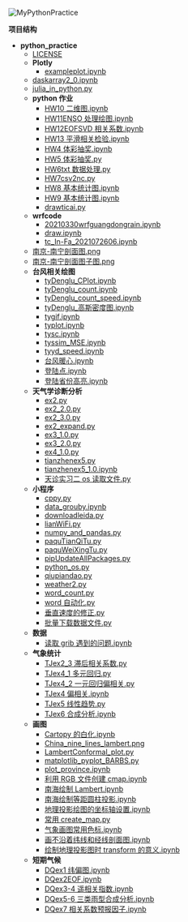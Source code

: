 ![MyPythonPractice](https://socialify.git.ci/linbuer233/MyPythonPractice/image?description=1&descriptionEditable=%E8%AE%B0%E5%BD%95%E5%A4%A7%E5%AD%A6%20python%20%E5%B0%8F%E7%A8%8B%E5%BA%8F%E5%92%8C%E4%BD%9C%E4%B8%9A&font=Inter&logo=https%3A%2F%2Favatars.githubusercontent.com%2Fu%2F94788509%3Fv%3D4&name=1&pattern=Overlapping%20Hexagons&stargazers=1&theme=Light)


**项目结构**

- __python\_practice__
  - [LICENSE](LICENSE)
   - __Plotly__
     - [exampleplot.ipynb](Plotly/exampleplot.ipynb)
   - [daskarray2\_0.ipynb](daskarray2_0.ipynb)
   - [julia\_in\_python.py](julia_in_python.py)
   - __python 作业__
     - [HW10 二维图.ipynb](python作业/HW10%E4%BA%8C%E7%BB%B4%E5%9B%BE.ipynb)
     - [HW11ENSO 处理绘图.ipynb](python作业/HW11ENSO%E5%A4%84%E7%90%86%E7%BB%98%E5%9B%BE.ipynb)
     - [HW12EOFSVD 相关系数.ipynb](python作业/HW12EOFSVD%E7%9B%B8%E5%85%B3%E7%B3%BB%E6%95%B0.ipynb)
     - [HW13 平滑相关检验.ipynb](python作业/HW13%E5%B9%B3%E6%BB%91%E7%9B%B8%E5%85%B3%E6%A3%80%E9%AA%8C.ipynb)
     - [HW4 体彩抽奖.ipynb](python作业/HW4%E4%BD%93%E5%BD%A9%E6%8A%BD%E5%A5%96.ipynb)
     - [HW5 体彩抽奖.py](python作业/HW5%E4%BD%93%E5%BD%A9%E6%8A%BD%E5%A5%96.py)
     - [HW6txt 数据处理.py](python作业/HW6txt%E6%95%B0%E6%8D%AE%E5%A4%84%E7%90%86.py)
     - [HW7csv2nc.py](python作业/HW7csv2nc.py)
     - [HW8 基本统计图.ipynb](python作业/HW8%E5%9F%BA%E6%9C%AC%E7%BB%9F%E8%AE%A1%E5%9B%BE.ipynb)
     - [HW9 基本统计图.ipynb](python作业/HW9%E5%9F%BA%E6%9C%AC%E7%BB%9F%E8%AE%A1%E5%9B%BE.ipynb)
     - [drawticai.py](python作业/drawticai.py)
   - __wrfcode__
     - [20210330wrfguangdongrain.ipynb](wrfcode/20210330wrfguangdongrain.ipynb)
     - [draw.ipynb](wrfcode/draw.ipynb)
     - [tc\_In\-Fa\_2021072606.ipynb](wrfcode/tc_In-Fa_2021072606.ipynb)
   - [南京\-南宁剖面图.png](%E5%8D%97%E4%BA%AC-%E5%8D%97%E5%AE%81%E5%89%96%E9%9D%A2%E5%9B%BE.png)
   - [南京\-南宁剖面图子图.png](%E5%8D%97%E4%BA%AC-%E5%8D%97%E5%AE%81%E5%89%96%E9%9D%A2%E5%9B%BE%E5%AD%90%E5%9B%BE.png)
   - __台风相关绘图__
     - [tyDenglu\_CPlot.ipynb](台风相关绘图/tyDenglu_CPlot.ipynb)
     - [tyDenglu\_count.ipynb](台风相关绘图/tyDenglu_count.ipynb)
     - [tyDenglu\_count\_speed.ipynb](台风相关绘图/tyDenglu_count_speed.ipynb)
     - [tyDenglu\_高斯密度图.ipynb](台风相关绘图/tyDenglu_%E9%AB%98%E6%96%AF%E5%AF%86%E5%BA%A6%E5%9B%BE.ipynb)
     - [tygif.ipynb](台风相关绘图/tygif.ipynb)
     - [typlot.ipynb](台风相关绘图/typlot.ipynb)
     - [tysc.ipynb](台风相关绘图/tysc.ipynb)
     - [tyssim\_MSE.ipynb](台风相关绘图/tyssim_MSE.ipynb)
     - [tyyd\_speed.ipynb](台风相关绘图/tyyd_speed.ipynb)
     - [台风暖心.ipynb](台风相关绘图/%E5%8F%B0%E9%A3%8E%E6%9A%96%E5%BF%83.ipynb)
     - [登陆点.ipynb](台风相关绘图/%E7%99%BB%E9%99%86%E7%82%B9.ipynb)
     - [登陆省份高亮.ipynb](台风相关绘图/%E7%99%BB%E9%99%86%E7%9C%81%E4%BB%BD%E9%AB%98%E4%BA%AE.ipynb)
   - __天气学诊断分析__
     - [ex2.py](天气学诊断分析/ex2.py)
     - [ex2\_2.0.py](天气学诊断分析/ex2_2.0.py)
     - [ex2\_3.0.py](天气学诊断分析/ex2_3.0.py)
     - [ex2\_expand.py](天气学诊断分析/ex2_expand.py)
     - [ex3\_1.0.py](天气学诊断分析/ex3_1.0.py)
     - [ex3\_2.0.py](天气学诊断分析/ex3_2.0.py)
     - [ex4\_1.0.py](天气学诊断分析/ex4_1.0.py)
     - [tianzhenex5.py](天气学诊断分析/tianzhenex5.py)
     - [tianzhenex5\_1.0.ipynb](天气学诊断分析/tianzhenex5_1.0.ipynb)
     - [天诊实习二 os 读取文件.py](天气学诊断分析/%E5%A4%A9%E8%AF%8A%E5%AE%9E%E4%B9%A0%E4%BA%8Cos%E8%AF%BB%E5%8F%96%E6%96%87%E4%BB%B6.py)
   - __小程序__
     - [cppy.py](小程序/cppy.py)
     - [data\_grouby.ipynb](小程序/data_grouby.ipynb)
     - [downloadleida.py](小程序/downloadleida.py)
     - [lianWiFi.py](小程序/lianWiFi.py)
     - [numpy\_and\_pandas.py](小程序/numpy_and_pandas.py)
     - [paquTianQiTu.py](小程序/paquTianQiTu.py)
     - [paquWeiXingTu.py](小程序/paquWeiXingTu.py)
     - [pipUpdateAllPackages.py](小程序/pipUpdateAllPackages.py)
     - [python\_os.py](小程序/python_os.py)
     - [qiupiandao.py](小程序/qiupiandao.py)
     - [weather2.py](小程序/weather2.py)
     - [word\_count.py](小程序/word_count.py)
     - [word 自动化.py](小程序/word%E8%87%AA%E5%8A%A8%E5%8C%96.py)
     - [垂直速度的修正.py](小程序/%E5%9E%82%E7%9B%B4%E9%80%9F%E5%BA%A6%E7%9A%84%E4%BF%AE%E6%AD%A3.py)
     - [批量下载数据文件.py](小程序/%E6%89%B9%E9%87%8F%E4%B8%8B%E8%BD%BD%E6%95%B0%E6%8D%AE%E6%96%87%E4%BB%B6.py)
   - __数据__
     - [读取 grib 遇到的问题.ipynb](数据/%E8%AF%BB%E5%8F%96grib%E9%81%87%E5%88%B0%E7%9A%84%E9%97%AE%E9%A2%98.ipynb)
   - __气象统计__
     - [TJex2\_3 滞后相关系数.py](气象统计/TJex2_3%E6%BB%9E%E5%90%8E%E7%9B%B8%E5%85%B3%E7%B3%BB%E6%95%B0.py)
     - [TJex4\_1 多元回归.py](气象统计/TJex4_1%E5%A4%9A%E5%85%83%E5%9B%9E%E5%BD%92.py)
     - [TJex4\_2 一元回归偏相关.py](气象统计/TJex4_2%E4%B8%80%E5%85%83%E5%9B%9E%E5%BD%92%E5%81%8F%E7%9B%B8%E5%85%B3.py)
     - [TJex4 偏相关.ipynb](气象统计/TJex4%E5%81%8F%E7%9B%B8%E5%85%B3.ipynb)
     - [TJex5 线性趋势.py](气象统计/TJex5%E7%BA%BF%E6%80%A7%E8%B6%8B%E5%8A%BF.py)
     - [TJex6 合成分析.ipynb](气象统计/TJex6%E5%90%88%E6%88%90%E5%88%86%E6%9E%90.ipynb)
   - __画图__
     - [Cartopy 的白化.ipynb](画图/Cartopy%E7%9A%84%E7%99%BD%E5%8C%96.ipynb)
     - [China\_nine\_lines\_lambert.png](画图/China_nine_lines_lambert.png)
     - [LambertConformal\_plot.py](画图/LambertConformal_plot.py)
     - [matplotlib\_pyplot\_BARBS.py](画图/matplotlib_pyplot_BARBS.py)
     - [plot\_province.ipynb](画图/plot_province.ipynb)
     - [利用 RGB 文件创建 cmap.ipynb](画图/%E5%88%A9%E7%94%A8RGB%E6%96%87%E4%BB%B6%E5%88%9B%E5%BB%BAcmap.ipynb)
     - [南海绘制 Lambert.ipynb](画图/%E5%8D%97%E6%B5%B7%E7%BB%98%E5%88%B6Lambert.ipynb)
     - [南海绘制等距圆柱投影.ipynb](画图/%E5%8D%97%E6%B5%B7%E7%BB%98%E5%88%B6%E7%AD%89%E8%B7%9D%E5%9C%86%E6%9F%B1%E6%8A%95%E5%BD%B1.ipynb)
     - [地理投影绘图的坐标轴设置.ipynb](画图/%E5%9C%B0%E7%90%86%E6%8A%95%E5%BD%B1%E7%BB%98%E5%9B%BE%E7%9A%84%E5%9D%90%E6%A0%87%E8%BD%B4%E8%AE%BE%E7%BD%AE.ipynb)
     - [常用 create\_map.py](画图/%E5%B8%B8%E7%94%A8create_map.py)
     - [气象画图常用色标.ipynb](画图/%E6%B0%94%E8%B1%A1%E7%94%BB%E5%9B%BE%E5%B8%B8%E7%94%A8%E8%89%B2%E6%A0%87.ipynb)
     - [画不沿着纬线和经线剖面图.ipynb](画图/%E7%94%BB%E4%B8%8D%E6%B2%BF%E7%9D%80%E7%BA%AC%E7%BA%BF%E5%92%8C%E7%BB%8F%E7%BA%BF%E5%89%96%E9%9D%A2%E5%9B%BE.ipynb)
     - [绘制地理投影图时 transform 的意义.ipynb](画图/%E7%BB%98%E5%88%B6%E5%9C%B0%E7%90%86%E6%8A%95%E5%BD%B1%E5%9B%BE%E6%97%B6transform%E7%9A%84%E6%84%8F%E4%B9%89.ipynb)
   - __短期气候__
     - [DQex1 纬偏图.ipynb](短期气候/DQex1%E7%BA%AC%E5%81%8F%E5%9B%BE.ipynb)
     - [DQex2EOF.ipynb](短期气候/DQex2EOF.ipynb)
     - [DQex3\-4 遥相关指数.ipynb](短期气候/DQex3-4%E9%81%A5%E7%9B%B8%E5%85%B3%E6%8C%87%E6%95%B0.ipynb)
     - [DQex5\-6 三类雨型合成分析.ipynb](短期气候/DQex5-6%E4%B8%89%E7%B1%BB%E9%9B%A8%E5%9E%8B%E5%90%88%E6%88%90%E5%88%86%E6%9E%90.ipynb)
     - [DQex7 相关系数预报因子.ipynb](短期气候/DQex7%E7%9B%B8%E5%85%B3%E7%B3%BB%E6%95%B0%E9%A2%84%E6%8A%A5%E5%9B%A0%E5%AD%90.ipynb)